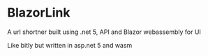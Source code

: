 # BlazorLink
A url shortner built using .net 5, API and Blazor webassembly for UI 

Like bitly but written in asp.net 5 and wasm


